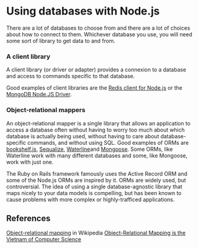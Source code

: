 # Using databases with Node.js

There are a lot of databases to choose from and there are a lot of choices about how to connect to them. Whichever database you use, you will need some sort of library to get data to and from.

### A client library
A client library (or driver or adapter) provides a connexion to a database and access to commands specific to that database. 

Good examples of client libraries are the [Redis client for Node.js](https://github.com/NodeRedis/node_redis) or the [MongoDB Node.JS Driver](https://github.com/mongodb/node-mongodb-native).

### Object-relational mappers
An object-relational mapper is a single library that allows an application to access a database often without having to worry too much about which database is actually being used, without having to care about database-specific commands, and without using SQL. 
Good examples of ORMs are [bookshelf.js](https://github.com/tgriesser/bookshelf), [Sequalize](https://github.com/sequelize/sequelize), [Waterline](https://github.com/sequelize/sequelize )and [Mongoose](https://github.com/Automattic/mongoose). Some ORMs, like Waterline work with many different databases and some, like Mongoose, work with just one.

The Ruby on Rails framework famously uses the Active Record ORM and some of the Node.js ORMs are inspired by it. ORMs are widely used, but controversial. The idea of using a single database-agnostic library that maps nicely to your data models is compelling, but has been known to cause problems with more complex or highly-trafficed applications.

## References
[Object-relational mapping](https://en.wikipedia.org/wiki/Object-relational_mapping) in Wikipedia
[Object-Relational Mapping is the Vietnam of Computer Science](http://blog.codinghorror.com/object-relational-mapping-is-the-vietnam-of-computer-science/)
